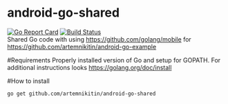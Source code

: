 # android-go-shared
[![Go Report Card](https://goreportcard.com/badge/github.com/artemnikitin/android-go-shared)](https://goreportcard.com/report/github.com/artemnikitin/android-go-shared)  [![Build Status](https://travis-ci.org/artemnikitin/android-go-shared.svg?branch=master)](https://travis-ci.org/artemnikitin/android-go-shared)      
Shared Go code with using https://github.com/golang/mobile for https://github.com/artemnikitin/android-go-example

#Requirements
Properly installed version of Go and setup for GOPATH. For additional instructions looks https://golang.org/doc/install

#How to install
```
go get github.com/artemnikitin/android-go-shared
``` 
